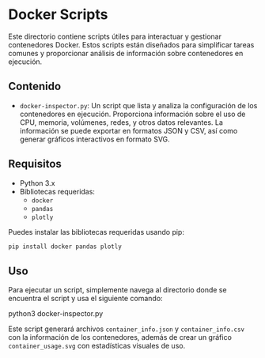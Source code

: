 # Docker Scripts

Este directorio contiene scripts útiles para interactuar y gestionar contenedores Docker. Estos scripts están diseñados para simplificar tareas comunes y proporcionar análisis de información sobre contenedores en ejecución.

## Contenido

- `docker-inspector.py`: Un script que lista y analiza la configuración de los contenedores en ejecución. Proporciona información sobre el uso de CPU, memoria, volúmenes, redes, y otros datos relevantes. La información se puede exportar en formatos JSON y CSV, así como generar gráficos interactivos en formato SVG.

## Requisitos

- Python 3.x
- Bibliotecas requeridas:
  - `docker`
  - `pandas`
  - `plotly`

Puedes instalar las bibliotecas requeridas usando pip:

```bash
pip install docker pandas plotly
```

## Uso

Para ejecutar un script, simplemente navega al directorio donde se encuentra el script y usa el siguiente comando:

python3 docker-inspector.py

Este script generará archivos `container_info.json` y `container_info.csv` con la información de los contenedores, además de crear un gráfico `container_usage.svg` con estadísticas visuales de uso.

